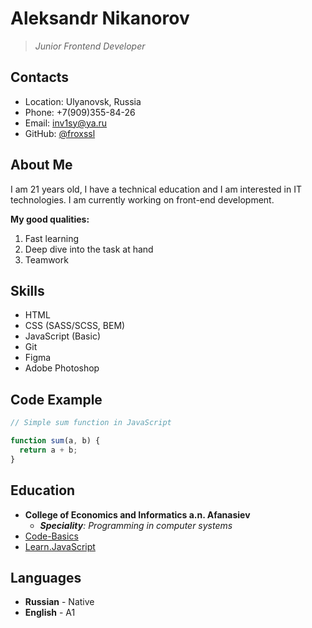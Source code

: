 # Aleksandr Nikanorov

> _Junior Frontend Developer_

## Contacts

- Location: Ulyanovsk, Russia
- Phone: +7(909)355-84-26
- Email: <inv1sy@ya.ru>
- GitHub: [@froxssl](https://github.com/froxssl)

## About Me

I am 21 years old, I have a technical education and I am interested in IT technologies. I am currently working on front-end development.

**My good qualities:**

1. Fast learning
2. Deep dive into the task at hand
3. Teamwork

## Skills

- HTML
- CSS (SASS/SCSS, BEM)
- JavaScript (Basic)
- Git
- Figma
- Adobe Photoshop

## Code Example

```js
// Simple sum function in JavaScript

function sum(a, b) {
  return a + b;
}
```

## Education

- **College of Economics and Informatics a.n. Afanasiev**
  - _**Speciality**: Programming in computer systems_
- [Code-Basics](https://ru.code-basics.com/)
- [Learn.JavaScript](https://learn.javascript.ru/)

## Languages

- **Russian** - Native
- **English** - A1
